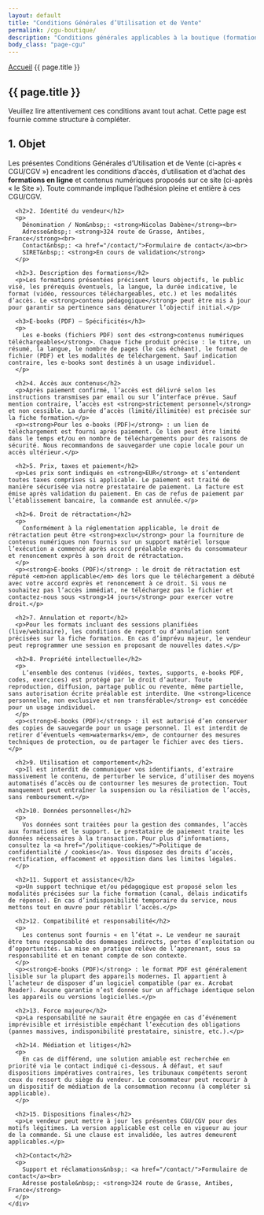 ```yaml
---
layout: default
title: "Conditions Générales d’Utilisation et de Vente"
permalink: /cgu-boutique/
description: "Conditions générales applicables à la boutique (formations et produits numériques)."
body_class: "page-cgu"
---
```


<section class="page-hero-section">
  <div class="container">
    <nav class="breadcrumb">
      <a href="/">Accueil</a>
      <span>{{ page.title }}</span>
    </nav>
    <div class="hero-content">
      <h1>{{ page.title }}</h1>
      <p class="section-description">Veuillez lire attentivement ces conditions avant tout achat. Cette page est fournie comme structure à compléter.</p>
    </div>
  </div>
  </section>

<section class="section">
  <div class="container">
    <div class="content">
      <h2>1. Objet</h2>
      <p>Les présentes Conditions Générales d’Utilisation et de Vente (ci-après « CGU/CGV ») encadrent les conditions d’accès, d’utilisation et d’achat des <strong>formations en ligne</strong> et contenus numériques proposés sur ce site (ci-après « le Site »). Toute commande implique l’adhésion pleine et entière à ces CGU/CGV.</p>

      <h2>2. Identité du vendeur</h2>
      <p>
        Dénomination / Nom&nbsp;: <strong>Nicolas Dabène</strong><br>
        Adresse&nbsp;: <strong>324 route de Grasse, Antibes, France</strong><br>
        Contact&nbsp;: <a href="/contact/">Formulaire de contact</a><br>
        SIRET&nbsp;: <strong>En cours de validation</strong>
      </p>

      <h2>3. Description des formations</h2>
      <p>Les formations présentées précisent leurs objectifs, le public visé, les prérequis éventuels, la langue, la durée indicative, le format (vidéo, ressources téléchargeables, etc.) et les modalités d’accès. Le <strong>contenu pédagogique</strong> peut être mis à jour pour garantir sa pertinence sans dénaturer l’objectif initial.</p>

      <h3>E-books (PDF) — Spécificités</h3>
      <p>
        Les e-books (fichiers PDF) sont des <strong>contenus numériques téléchargeables</strong>. Chaque fiche produit précise : le titre, un résumé, la langue, le nombre de pages (le cas échéant), le format de fichier (PDF) et les modalités de téléchargement. Sauf indication contraire, les e-books sont destinés à un usage individuel.
      </p>

      <h2>4. Accès aux contenus</h2>
      <p>Après paiement confirmé, l’accès est délivré selon les instructions transmises par email ou sur l’interface prévue. Sauf mention contraire, l’accès est <strong>strictement personnel</strong> et non cessible. La durée d’accès (limité/illimitée) est précisée sur la fiche formation.</p>
      <p><strong>Pour les e-books (PDF)</strong> : un lien de téléchargement est fourni après paiement. Ce lien peut être limité dans le temps et/ou en nombre de téléchargements pour des raisons de sécurité. Nous recommandons de sauvegarder une copie locale pour un accès ultérieur.</p>

      <h2>5. Prix, taxes et paiement</h2>
      <p>Les prix sont indiqués en <strong>EUR</strong> et s’entendent toutes taxes comprises si applicable. Le paiement est traité de manière sécurisée via notre prestataire de paiement. La facture est émise après validation du paiement. En cas de refus de paiement par l’établissement bancaire, la commande est annulée.</p>

      <h2>6. Droit de rétractation</h2>
      <p>
        Conformément à la réglementation applicable, le droit de rétractation peut être <strong>exclu</strong> pour la fourniture de contenus numériques non fournis sur un support matériel lorsque l’exécution a commencé après accord préalable exprès du consommateur et renoncement exprès à son droit de rétractation.
      </p>
      <p><strong>E-books (PDF)</strong> : le droit de rétractation est réputé <em>non applicable</em> dès lors que le téléchargement a débuté avec votre accord exprès et renoncement à ce droit. Si vous ne souhaitez pas l’accès immédiat, ne téléchargez pas le fichier et contactez-nous sous <strong>14 jours</strong> pour exercer votre droit.</p>

      <h2>7. Annulation et report</h2>
      <p>Pour les formats incluant des sessions planifiées (live/webinaire), les conditions de report ou d’annulation sont précisées sur la fiche formation. En cas d’imprévu majeur, le vendeur peut reprogrammer une session en proposant de nouvelles dates.</p>

      <h2>8. Propriété intellectuelle</h2>
      <p>
        L’ensemble des contenus (vidéos, textes, supports, e-books PDF, codes, exercices) est protégé par le droit d’auteur. Toute reproduction, diffusion, partage public ou revente, même partielle, sans autorisation écrite préalable est interdite. Une <strong>licence personnelle, non exclusive et non transférable</strong> est concédée pour un usage individuel.
      </p>
      <p><strong>E-books (PDF)</strong> : il est autorisé d’en conserver des copies de sauvegarde pour un usage personnel. Il est interdit de retirer d’éventuels <em>watermarks</em>, de contourner des mesures techniques de protection, ou de partager le fichier avec des tiers.</p>

      <h2>9. Utilisation et comportement</h2>
      <p>Il est interdit de communiquer vos identifiants, d’extraire massivement le contenu, de perturber le service, d’utiliser des moyens automatisés d’accès ou de contourner les mesures de protection. Tout manquement peut entraîner la suspension ou la résiliation de l’accès, sans remboursement.</p>

      <h2>10. Données personnelles</h2>
      <p>
        Vos données sont traitées pour la gestion des commandes, l’accès aux formations et le support. Le prestataire de paiement traite les données nécessaires à la transaction. Pour plus d’informations, consultez la <a href="/politique-cookies/">Politique de confidentialité / cookies</a>. Vous disposez des droits d’accès, rectification, effacement et opposition dans les limites légales.
      </p>

      <h2>11. Support et assistance</h2>
      <p>Un support technique et/ou pédagogique est proposé selon les modalités précisées sur la fiche formation (canal, délais indicatifs de réponse). En cas d’indisponibilité temporaire du service, nous mettons tout en œuvre pour rétablir l’accès.</p>

      <h2>12. Compatibilité et responsabilité</h2>
      <p>
        Les contenus sont fournis « en l’état ». Le vendeur ne saurait être tenu responsable des dommages indirects, pertes d’exploitation ou d’opportunités. La mise en pratique relève de l’apprenant, sous sa responsabilité et en tenant compte de son contexte.
      </p>
      <p><strong>E-books (PDF)</strong> : le format PDF est généralement lisible sur la plupart des appareils modernes. Il appartient à l’acheteur de disposer d’un logiciel compatible (par ex. Acrobat Reader). Aucune garantie n’est donnée sur un affichage identique selon les appareils ou versions logicielles.</p>

      <h2>13. Force majeure</h2>
      <p>La responsabilité ne saurait être engagée en cas d’événement imprévisible et irrésistible empêchant l’exécution des obligations (pannes massives, indisponibilité prestataire, sinistre, etc.).</p>

      <h2>14. Médiation et litiges</h2>
      <p>
        En cas de différend, une solution amiable est recherchée en priorité via le contact indiqué ci-dessous. À défaut, et sauf dispositions impératives contraires, les tribunaux compétents seront ceux du ressort du siège du vendeur. Le consommateur peut recourir à un dispositif de médiation de la consommation reconnu (à compléter si applicable).
      </p>

      <h2>15. Dispositions finales</h2>
      <p>Le vendeur peut mettre à jour les présentes CGU/CGV pour des motifs légitimes. La version applicable est celle en vigueur au jour de la commande. Si une clause est invalidée, les autres demeurent applicables.</p>

      <h2>Contact</h2>
      <p>
        Support et réclamations&nbsp;: <a href="/contact/">Formulaire de contact</a><br>
        Adresse postale&nbsp;: <strong>324 route de Grasse, Antibes, France</strong>
      </p>
    </div>
  </div>
</section>


